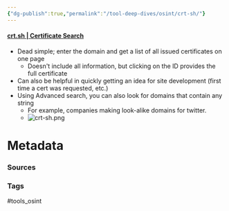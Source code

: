 ```yaml
---
{"dg-publish":true,"permalink":"/tool-deep-dives/osint/crt-sh/"}
---
```


#### [crt.sh | Certificate Search](https://crt.sh/)
- Dead simple; enter the domain and get a list of all issued certificates on one page
	- Doesn't include all information, but clicking on the ID provides the full certificate
- Can also be helpful in quickly getting an idea for site development (first time a cert was requested, etc.)
- Using Advanced search, you can also look for domains that contain any string
	- For example, companies making look-alike domains for twitter.
	- ![crt-sh.png](/img/user/Attachments/crt-sh.png)





# Metadata

### Sources

### Tags
#tools_osint 